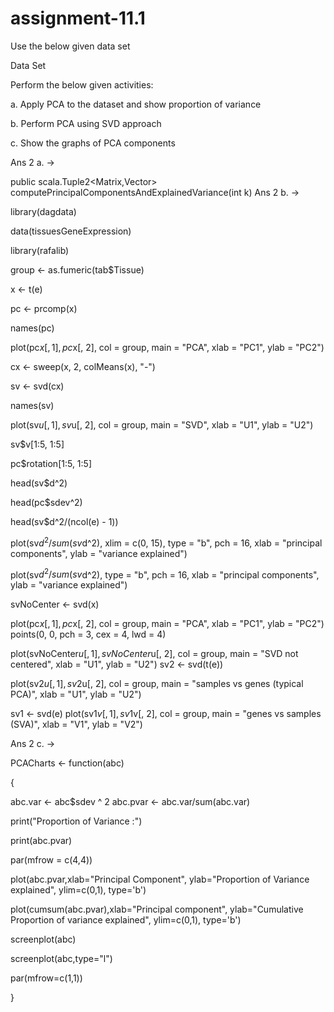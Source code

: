 # assignment-11.1
Use the below given data set

Data Set

Perform the below given activities:

a. Apply PCA to the dataset and show proportion of variance

b. Perform PCA using SVD approach

c. Show the graphs of PCA components

Ans 2 a. ->

public scala.Tuple2<Matrix,Vector> computePrincipalComponentsAndExplainedVariance(int k)
Ans 2 b. ->

library(dagdata)

data(tissuesGeneExpression)

library(rafalib)

group <- as.fumeric(tab$Tissue)

x <- t(e)

pc <- prcomp(x)

names(pc)

plot(pc$x[, 1], pc$x[, 2], col = group, main = "PCA", xlab = "PC1", ylab = "PC2")

cx <- sweep(x, 2, colMeans(x), "-")

sv <- svd(cx)

names(sv)

plot(sv$u[, 1], sv$u[, 2], col = group, main = "SVD", xlab = "U1", ylab = "U2")

sv$v[1:5, 1:5]

pc$rotation[1:5, 1:5]

head(sv$d^2)

head(pc$sdev^2)

head(sv$d^2/(ncol(e) - 1))

plot(sv$d^2/sum(sv$d^2), xlim = c(0, 15), type = "b", pch = 16, xlab = "principal components", ylab = "variance explained")

plot(sv$d^2/sum(sv$d^2), type = "b", pch = 16, xlab = "principal components", ylab = "variance explained")

svNoCenter <- svd(x)


plot(pc$x[, 1], pc$x[, 2], col = group, main = "PCA", xlab = "PC1", ylab = "PC2")
points(0, 0, pch = 3, cex = 4, lwd = 4)

plot(svNoCenter$u[, 1], svNoCenter$u[, 2], col = group, main = "SVD not centered",
xlab = "U1", ylab = "U2")
sv2 <- svd(t(e))

plot(sv2$u[, 1], sv2$u[, 2], col = group, main = "samples vs genes (typical PCA)",
xlab = "U1", ylab = "U2")

sv1 <- svd(e)
plot(sv1$v[, 1], sv1$v[, 2], col = group, main = "genes vs samples (SVA)", xlab = "V1",
ylab = "V2")

Ans 2 c. ->

PCACharts <- function(abc)

{

abc.var <- abc$sdev ^ 2
abc.pvar <- abc.var/sum(abc.var)

print("Proportion of Variance :")

print(abc.pvar)

par(mfrow = c(4,4))

plot(abc.pvar,xlab="Principal Component", ylab="Proportion of Variance explained", ylim=c(0,1), type='b')

plot(cumsum(abc.pvar),xlab="Principal component", ylab="Cumulative Proportion of variance explained", ylim=c(0,1), type='b')

screenplot(abc)

screenplot(abc,type="l")

par(mfrow=c(1,1))

}
